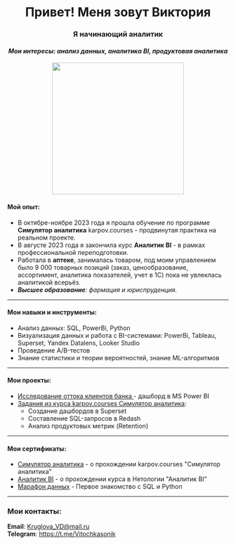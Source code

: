 <h1 align="center">Привет! Меня зовут Виктория </a> 
<h3 align="center">  Я начинающий аналитик </h3>
<h4 align="center">  <i> Мои интересы: анализ данных, аналитика BI, продуктовая аналитика</i>  </h4>

<div id="header" align="center">
  <img src="https://media.giphy.com/media/QVxrNzhAaKO1xkH4y1/giphy.gif" width="300"/>
</div>

#### Мой опыт:

- В октябре-ноябре 2023 года я прошла обучение по программе **Симулятор аналитика** karpov.courses - продвинутая практика на реальном проекте.
- В августе 2023 года я закончила курс **Аналитик BI** - в рамках профессиональной переподготовки.
- Работала в **аптеке**, занималась товаром, под моим управлением было 9 000 товарных позиций (заказ, ценообразование, ассортимент, аналитика показателей, учет в 1С) пока не увлеклась аналитикой всерьёз.
- _**Высшее образование**: фармация и юриспруденция._
---

#### Мои навыки и инструменты:
- Анализ данных: SQL, PowerBi, Python
- Визуализация данных и работа с BI-системами: PowerBi, Tableau, Superset, Yandex Datalens, Looker Studio
- Проведение A/B-тестов
- Знание статистики и теории вероятностей, знание ML-алгоритмов
---
#### Мои проекты:
- [Исследование оттока клиентов банка ](https://github.com/Vitochkasonik/Churn_research) - дашборд в MS Power BI
- [Задания из курса karpov.courses Симулятор аналитика](https://github.com/Vitochkasonik/Simulator_analitik):  
  * Создание дашбордов в Superset
  * Составление SQL-запросов в Redash
  * Анализ продуктовых метрик (Retention)

---
#### Мои сертификаты:
- [Симулятор аналитика](https://lab.karpov.courses/certificate/e16610e3-5119-4a74-be49-a71fd3353539/) - о прохождении karpov.courses "Симулятор аналитика"
- [Аналитик BI](https://netology.ru/sharing/58c51b16aad1d20caac9ca40b74d1067?utm_source=social&utm_campaign=achievements) - о прохождении курса в Нетологии "Аналитик BI"
- [Марафон данных](https://stepik.org/cert/2177256) - Первое знакомство c SQL и Python

---
### Мои контакты:
**Email**: Kruglova_VD@mail.ru    
**Telegram**: https://t.me/Vitochkasonik
